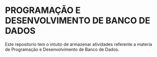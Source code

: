 # PROGRAMAÇÃO E DESENVOLVIMENTO DE BANCO DE DADOS
Este repositorio tem o intuito de armazenar atividades referente a materia de Programação e Desenvolvimento de Banco de Dados.
